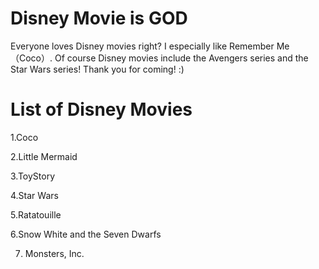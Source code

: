 # Disney Movie is GOD
Everyone loves Disney movies right? I especially like Remember Me（Coco）.
Of course Disney movies include the Avengers series and the Star Wars series!
Thank you for coming! :)


# List of Disney Movies
1.Coco

2.Little Mermaid

3.ToyStory

4.Star Wars

5.Ratatouille

6.Snow White and the Seven Dwarfs

7. Monsters, Inc.
